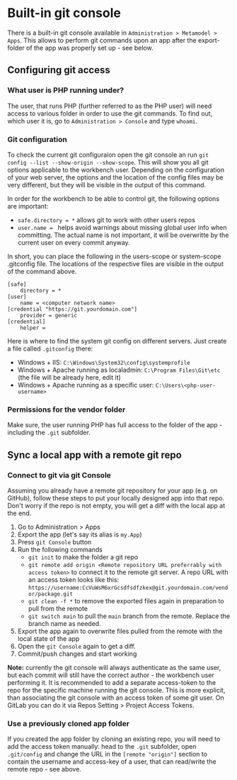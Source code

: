 # Built-in git console

There is a built-in git console available in `Administration > Metamodel > Apps`. This allows to perform git commands upon an app after the export-folder of the app was properly set up - see below.

## Configuring git access

### What user is PHP running under?

The user, that runs PHP (further referred to as the PHP user) will need access to various folder in order to use the git commands. To find out, which user it is, go to `Administration > Console` and type `whoami`.

### Git configuration

To check the current git configuraion open the git console an run `git config --list --show-origin --show-scope`. This will show you all git options applicable to the workbench user. Depending on the configuration of your web server, the options and the location of the config files may be very different, but they will be visible in the output of this command.

In order for the workbench to be able to control git, the following options are important:

- `safe.directory = *` allows git to work with other users repos
- `user.name = ` helps avoid warnings about missing global user info when committing. The actual name is not important, it will be overwritte by the current user on every commit anyway.

In short, you can place the following in the users-scope or system-scope .gitconfig file. The locations of the respective files are visible in the output of the command above.

```
[safe]
	directory = *
[user]
	name = <computer network name>
[credential "https://git.yourdomain.com"]
	provider = generic
[credential]
    helper = 

```

Here is where to find the system git config on different servers. Just create a file called `.gitconfig` there:

- Windows + IIS: `C:\Windows\System32\config\systemprofile`
- Windows + Apache running as localadmin: `C:\Program Files\Git\etc` (the file will be already here, edit it)
- Windows + Apache running as a specific user: `C:\Users\<php-user-username>`

### Permissions for the vendor folder

Make sure, the user running PHP has full access to the folder of the app - including the `.git` subfolder.

## Sync a local app with a remote git repo

### Connect to git via git Console

Assuming you already have a remote git repository for your app (e.g. on GitHub), follow these steps to put your locally designed app into that repo. Don't worry if the repo is not empty, you will get a diff with the local app at the end.

1. Go to Administration > Apps
2. Export the app (let's say its alias is `my.App`)
3. Press `git Console` button
4. Run the following commands
	- `git init` to make the folder a git repo
	- `git remote add origin <Remote repository URL preferrably with access token>` to connect it to the remote git server. A repo URL with an access token looks like this: `https://username:CcVuWsM6xrGcsdfsdfzkex@git.yourdomain.com/vendor/package.git`
	- `git clean -f *` to remove the exported files again in preparation to pull from the remote
	- `git switch main` to pull the `main` branch from the remote. Replace the branch name as needed.
5. Export the app again to overwrite files pulled from the remote with the local state of the app
6. Open the `git Console` again to get a diff.
7. Commit/push changes and start working

**Note:** currently the git console will always authenticate as the same user, but each commit will still have the correct author - the workbench user performing it. It is recommended to add a separate access-token to the repo for the specific machine running the git console. This is more explicit, than associating the git console with an access token of some git user. On GitLab you can do it via Repos Setting > Project Access Tokens.

### Use a previously cloned app folder

If you created the app folder by cloning an existing repo, you will need to add the access token manually: head to the `.git` subfolder, open `.git/config` and change the URL in the `[remote "origin"]` section to contain the username and access-key of a user, that can read/write the remote repo - see above.